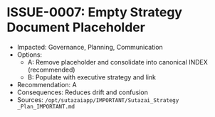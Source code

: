 # ISSUE-0007: Empty Strategy Document Placeholder

- Impacted: Governance, Planning, Communication
- Options:
  - A: Remove placeholder and consolidate into canonical INDEX (recommended)
  - B: Populate with executive strategy and link
- Recommendation: A
- Consequences: Reduces drift and confusion
- Sources: `/opt/sutazaiapp/IMPORTANT/Sutazai_Strategy _Plan_IMPORTANT.md`
